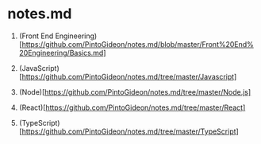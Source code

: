 # notes.md

1. (Front End Engineering)[https://github.com/PintoGideon/notes.md/blob/master/Front%20End%20Engineering/Basics.md]

2. (JavaScript)[https://github.com/PintoGideon/notes.md/tree/master/Javascript]

3. (Node)[https://github.com/PintoGideon/notes.md/tree/master/Node.js]

4. (React)[https://github.com/PintoGideon/notes.md/tree/master/React]

5. (TypeScript)[https://github.com/PintoGideon/notes.md/tree/master/TypeScript]
